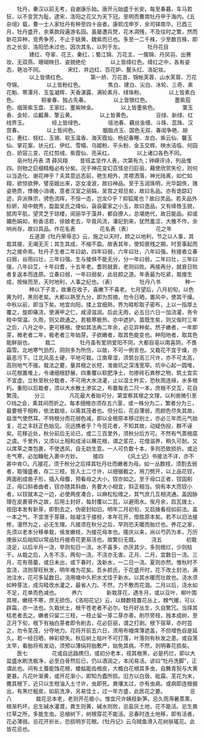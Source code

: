 <!-- { "loadSidebar": true } -->
　　牡丹，秦汉以前无考，自谢康乐始。唐开元始盛于长安。每至春暮，车马若狂，以不变赏为耻。逮宋，洛阳之花又为天下冠。至明而曹南牡丹甲于海内。《五杂俎》载，曹一士人家牡丹有种至四十亩者。康熙戊申岁，余司铎南华。已酉三月，牡丹盛开，余乘款段遍游名园。虽屡遭兵燹，花木凋残，不及往时之繁，然而新花异种，竞秀争芳，不止于姚黄、魏紫而已也。多至一二千株，少至数百株，即古之长安、洛阳恐未过也，因次其名，以列于左。 
　　
　　牡丹花目 
　　
　　建红、夺翠、花王、秦红、；蜀江锦、万花主、一簇锦、丹凤羽、出赛妆、无双燕、珊瑚映日、姿貌绝伦 
　　
　　以上皆绛红色。绛红之中，各有姿态，艳冶不同。 
　　
　　宋红、井边红、百花妒、鳌头红、洛妃妆。 
　　
　　以上皆倩红色。 
　　
　　第一娇、万花首、锦帐芙蓉、山水芙蓉、万花夺锦。 
　　
　　以上皆粉红色。 
　　
　　焦白、建白、尖白、冰轮、三奇、素花魁、寒潭月、玉玺凝辉、天香湛露、满轮素月、绿珠粉。 
　　
　　以上皆素白色。 
　　
　　铜雀春、独占先春。 
　　
　　以上皆银红色。 
　　
　　墨紫茄色、烟笼紫玉盘、王家红、墨紫映金。 
　　
　　以上皆墨紫色。 
　　
　　栗玉香、金轮、瓜瓤黄、擎云黄。 
　　
　　以上皆黄色。 
　　
　　豆绿、新绿、红线界玉。 
　　
　　经上皆绿色。 
　　
　　瑶池春、藕丝金缠、斗珠、蕊珠、汉宫春。 
　　
　　以上皆间色。 
　　
　　胭脂点玉、国色无双、春闺争艳、胡红、惠红、枝红、玉锡、软玉温香、海天霞灿、杨妃春睡、龙白、紫云仙、馨玉仙、掌花案、状元红、伊红、雪榻、乌姬粉、平头粉、金玉交辉、映水洁临、何园白、娇容三变、花红剪绒、紫霞仙、亮采红。 
　　
　　以上诸口各色不同。 
　　亳州牡丹表 清 薛风翔
　　昔班孟坚作人表，次第有九；钟嵘评诗，列品惟四。则物之巨细精粗必有分矣。况于神花变幻百怪总归巨丽，藉使欣赏失伦，则何以当造化、谢花神乎？夫其意远态前，艳生相外，灵襟洒落，神光陆离，如伫如翔，欲惊欲狎，譬巫娥出来，宓女凌波，故曰神品。至于玉润珠明，光华韶佚，瑰姿艳质，悸魄小消魂，意者汉室之丽娟，吴宫之郑旦矣，故曰名品。亦有诡踪幻迹，异派殊宗，骋色流晖，不恒一态，岂龙○乎？抑狐尾也？故曰灵品。若夫品外标妍，局中兢秀，盈盈吴氏之绛仙，袅袅霍家之小玉，故曰逸品。又有绛唇玉貌，腻肉平肌，望灵芝于琼楼，阅丽华于藻井，都自撩人，总堪绝代，故日能品。抑或媚色娟如，粉香活若，徐娘老去，毕竟风流，潘妃到来，犹然羞涩，大雅不作，余响尚存，故曰具品。作花名表 
　　
　　花名表（表） 
　　
　　花之年
　　
　　丘道源《牡丹荣辱志》云，施之以天时，顾之以地利，节之以人事，其栽其接，无竭无灭；其生其成，不缩不盈。故表其年，使知衰残之期，时至事起而为之接命焉。牡丹子生者二年曰幼，四年曰弱，六年曰壮，八年曰强。秋接者立春曰弱，谷雨曰壮，三年曰强。生与接俱不能无分，分一年曰弱，二年曰壮，三年曰强，八年曰艾，十年曰耆，十五年老。耆则就衰，老则曰败。再接再分，就衰日败者复返本而连原。立春曰弱，一年曰弱矣，此驻颜之道。年表最为吃紧，栽接生成，按候而至，天时地利，人事之纪也。（表）
　　
　　牡丹八书
　　
　　种一
　　
　　种以下子言，故重在收子。喜嫩下不喜老。七月望后，八月初旬，以色黄为时，黑则老矣。大都以熟至九分，即为剪摘，勿令日晒，置风中，使其干燥。中秋以前，即当下矣。地宜向阳，揉上宜细熟，界为畦畛取子密布，上以一指厚土覆之，旋即痛浇，使满甲之仁，咸浸滋润。后此无雨，必五日六日一加浇灌，务令畦中常温。久雨，则又疏通之。若极寒极热，亦中遮护。苗既生矣，则又俟时三年之后，八月之中，更可移根。使如其法再二年余，必见异种矣。然子嫩者，一年即芽，微老者二年，极老者三年始芽。子欲嫩者，取其色能变也。种阳地者，取其色能鲜丽也。
　　栽二
　　
　　牡丹虽有爱阴爱阳不同，大都自亳以南喜阴，不畏霜雪。北地寒气劲烈，阴则多为所伤，以故，不可一例言也。又栽花不宜于燥，亦最恶污下。江北风高土硬，平地可栽。江南卑湿，须筑台高三尺许，亦不可太高，高则地气不接。栽法之要，量其根之长短，准凿坑之深浅宽窄。坑中心起一圆堆，以花根置堆上，令诸细根舒展，四重覆以软肥净土，勿掺砖石粪秽之物，筑土宜实不宜虚。立秋至秋分栽者，不可用大水浇灌，止以湿土杵实，恐秋雨连绵，水多根朽。重阳以后栽者，须以大水散土渗实之，布置每去二尺一本，庶根不交互，花自繁茂。
　　分三
　　
　　凡花最大者始可分，第宜察其根之文理，以利凿微引至○裆之会，乘其间而折之。每本细根亦须存五六茎，或一株分为二，繁者分为三，最要根干相称，依法栽培，以需其茂者也。但分后，花自薄弱，而颜色尽失其故，益泄气使然耳。不特根分而花弱色减，即以全根原本移过别土，亦必三年而元气始复，花之丰跃正色始见。况远携者乎？今觅花者，不知其故，动疑伪投，群不诬矣。花移近处，秋分前后无论已，或二三百里外，须秋分后方可。不然有气蒸根腐之虞。千里外，又须以土相和成淖以蘸花根，谓之浆花，花借滋养，稍久可耐。又以席草之类包裹，不使透风，自无妨生意。一人可负数十本，多则恐致损折。或近冬气寒，必加糠秕入裹中方妙。
　　接四
　　
　　《风土记》书接法不详，亦不甚中肯○。凡接花，须于秋分之后择其牡丹壮而嫩者为母。如一丛数枝，须割去弱者，取强盛者，存二三枝。皆入土二寸许，以细锯截之，用刀劈开，以上品花钗，两面削成凿子形，插入母腹，预看母之大小，钗亦如之。至于母口正者，钗固削正，母口斜者曲者，钗亦随其斜曲，务要大小相宜，斜正相当。倘有本大而钗小者，以钗就本之一边，必使两皮凑合，以麻松松缠之，其气庶几互相流通。盖因脉理在皮裹骨外之故，后用土封好，每封覆以二瓦，以避雨水。俟月余，启瓦拨土，视田本发有新芽，即割去之，伪密封如旧。明年二月初旬，又启拨看视如前法。盖一本之气，不宜泄于芽蘖，始凝注于接枝，本年花开，借胜原本矣。若不以旧法接修，漫然为之，必无生理。凡接须在秋分之后，早则恐天暖而胎烂也。养花之家，先须以老本分移单栽，侯发嫩枝，为接花母本也。隆庆以来，尚以芍药为本，万历庚辰以后始知以常品牡丹接奇花更易活也。故繁衍无既。
　　浇五
　　
　　初栽浇足，以后半月一浇，旱则旬日一浇。水不喜多，亦厌其少。多则根烂，少则枯干。从栽之后，入冬不冻，两旬一浇。不浇亦无害。正月、二月，宜数日一浇。三月，花有蓓蕾，或日未出，或下春时，汲新水，一二日一浇。夏则亦然。惟秋时不宜浇，浇则芽旺秋发，明年难为花矣。吾乡颜氏，于花盛开时，花下改土封池，满池注水，花可多延数日。浇用塘中久积水尤佳于新水。以其水暖而壮故也。浇水须如种芽法，成沟畦改水灌之，最省人力。不然，力不敷而花涸。二月以后，浇水如不足，花单而色减也。
　　养六
　　
　　新栽芽花，遇冬月，或以豆叶、柳叶围其根，嫩枝不寒，庶无损伤。《洛阳花记》云，以棘数枝置花丛上，棘气暖，可以辟霜，亦一法也。久栽伏土，根干苍老者不必尔。牡丹好丛生，久自繁冗。当择其枯老者去之。嫩者只留二三枝，一枝止留一芽二芽亦善。削尽旁枝，独本成树，至正月下旬，根下有抽白芽者即令削去，花必巨丽，谓之打剥。根下宿草，亦时芸之，勿令芜茂，分夺地力。花将开前五六日，须用布幔席薄遮盖，不但增色自是延久。若一经日晒，神彩顿失。秋后树上枯叶不可打落，叶落则有秋发之患。或自落太早，看胎将有发动，须预以薄绢将胎敷严，始免其病。不然，则明春花损矣。
　　医七
　　
　　花或自远路携归，或初分老本，视其根黑，必是朽烂，即以大盆盛水刷洗极净，必至白骨然后已，仍以酒润之，本闰易活。谚曰“牡丹洗脚”，正谓此也。间有土蚕能蚀花根，蝼蛄能齿根皮，大概白花根其多虫，自舞青猊与大黄更甚。凡花叶渐黄，或开花渐小，即知为蠹所损。旧方以白蔹、砒霜、芜花为末，撒其根下，近只以生柑油入土寸许，虫即死。粪壤太过，亦有虫病。或病即连根掘出，有黑烂粗皮，如前洗净，另易佳土，过一年方盛，此医花之要。
　　
　　忌八
　　
　　栽花忌本老，老则开花极小。惟宜尺许姨枝新笋。忌久雨溽暑蒸熏，根渐朽坏。忌生碱水灌溉，粪生则黄，碱水则败，忌盐灰土地，花不能活。忌生粪烂草之所，多能生虫。忌植树下，树根穿花不能活。忌春时连土地移，即有活者，花必薄弱。忌花开折长，恐损明岁花眼。《牡丹记》云乌贼鱼滑入花树肤辄花。此皆花忌也。
　　
　　
